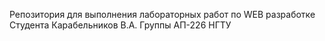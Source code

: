Репозитория для выполнения лабораторных работ по WEB разработке
Студента Карабельников В.А. Группы АП-226 НГТУ

